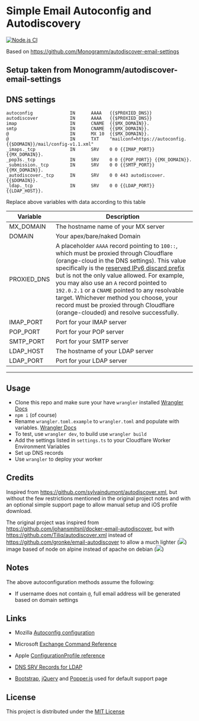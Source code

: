 # Simple Email Autoconfig and Autodiscovery

[![Node.js CI](https://github.com/jhampton/autodiscover-cloudflare-worker/actions/workflows/basic_tests.yaml/badge.svg)](https://github.com/jhampton/autodiscover-cloudflare-worker/actions/workflows/basic_tests.yaml)

Based on https://github.com/Monogramm/autodiscover-email-settings

## Setup taken from Monogramm/autodiscover-email-settings

## DNS settings

    autoconfig              IN      AAAA   {{$PROXIED_DNS}}
    autodiscover            IN      AAAA   {{$PROXIED_DNS}}
    imap                    IN      CNAME  {{$MX_DOMAIN}}.
    smtp                    IN      CNAME  {{$MX_DOMAIN}}.
    @                       IN      MX 10  {{$MX_DOMAIN}}.
    @                       IN      TXT    "mailconf=https://autoconfig.{{$DOMAIN}}/mail/config-v1.1.xml"
    _imaps._tcp             IN      SRV    0 0 {{IMAP_PORT}} {{MX_DOMAIN}}.
    _pop3s._tcp             IN      SRV    0 0 {{POP_PORT}} {{MX_DOMAIN}}.
    _submission._tcp        IN      SRV    0 0 {{SMTP_PORT}} {{MX_DOMAIN}}.
    _autodiscover._tcp      IN      SRV    0 0 443 autodiscover.{{$DOMAIN}}.
    _ldap._tcp              IN      SRV    0 0 {{LDAP_PORT}} {{LDAP_HOST}}.

Replace above variables with data according to this table

| Variable        | Description                         |
| --------------- | ----------------------------------- |
| MX_DOMAIN       | The hostname name of your MX server |
| DOMAIN          | Your apex/bare/naked Domain         |
| PROXIED_DNS     | A placeholder `AAAA` record pointing to `100::`, which must be proxied through Cloudflare (orange-cloud in the DNS settings). This value specifically is the [reserved IPv6 discard prefix](https://tools.ietf.org/html/rfc6666) but is not the only value allowed. For example, you may also use an `A` record pointed to `192.0.2.1` or a `CNAME` pointed to any resolvable target. Whichever method you choose, your record must be proxied through Cloudflare (orange-clouded) and resolve successfully. |
| IMAP_PORT       | Port for your IMAP server           |
| POP_PORT        | Port for your POP server            |
| SMTP_PORT       | Port for your SMTP server           |
| LDAP_HOST       | The hostname of your LDAP server    |
| LDAP_PORT       | Port for your LDAP server           |

---

## Usage

- Clone this repo and make sure your have `wrangler` installed [Wrangler Docs](https://developers.cloudflare.com/workers/cli-wrangler/install-update#install)
- `npm i` (of course)
- Rename `wrangler.toml.example` to `wrangler.toml` and populate with variables. [Wrangler Docs](https://developers.cloudflare.com/workers/get-started/guide#6-preview-your-project)
- To test, use `wrangler dev`, to build use `wrangler build`
- Add the settings listed in `settings.ts` to your Cloudflare Worker Environment Variables
- Set up DNS records 
- Use `wrangler` to deploy your worker

## Credits

Inspired from <https://github.com/sylvaindumont/autodiscover.xml>, but without the few restrictions mentioned in the original project notes and with an optional simple support page to allow manual setup and iOS profile download.

The original project was inspired from <https://github.com/johansmitsnl/docker-email-autodiscover>, but with <https://github.com/Tiliq/autodiscover.xml> instead of <https://github.com/gronke/email-autodiscover> to allow a much lighter ([![](https://images.microbadger.com/badges/image/weboaks/autodiscover-email-settings.svg)](https://microbadger.com/images/weboaks/autodiscover-email-settings)) image based of node on alpine instead of apache on debian ([![](https://images.microbadger.com/badges/image/jsmitsnl/docker-email-autodiscover.svg)](https://microbadger.com/images/jsmitsnl/docker-email-autodiscover))

## Notes

The above autoconfiguration methods assume the following:

- If username does not contain `@`, full email address will be generated based on domain settings

## Links

- Mozilla [Autoconfig configuration](https://developer.mozilla.org/en-US/docs/Mozilla/Thunderbird/Autoconfiguration/FileFormat/HowTo)

- Microsoft [Exchange Command Reference](https://docs.microsoft.com/en-us/openspecs/exchange_server_protocols/ms-ascmd/1a3490f1-afe1-418a-aa92-6f630036d65a)

- Apple [ConfigurationProfile reference](https://developer.apple.com/library/archive/featuredarticles/iPhoneConfigurationProfileRef/index.html)

- [DNS SRV Records for LDAP](https://github.com/doctorjbeam/LDAPAutoDiscover)

- [Bootstrap](https://getbootstrap.com/), [jQuery](https://jquery.com/) and [Popper.js](https://popper.js.org/) used for default support page

## License

This project is distributed under the [MIT License](LICENSE)
